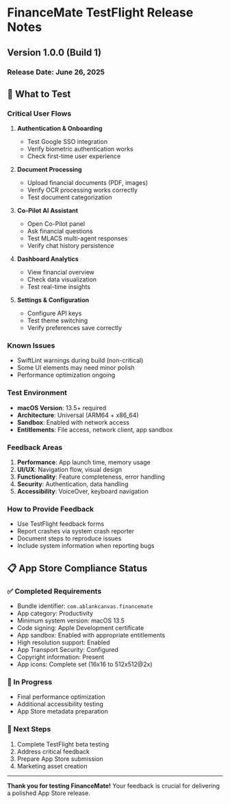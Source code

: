 # FinanceMate TestFlight Release Notes
## Version 1.0.0 (Build 1)
### Release Date: June 26, 2025

## 🎯 What to Test

### Critical User Flows
1. **Authentication & Onboarding**
   - Test Google SSO integration
   - Verify biometric authentication works
   - Check first-time user experience

2. **Document Processing**
   - Upload financial documents (PDF, images)
   - Verify OCR processing works correctly
   - Test document categorization

3. **Co-Pilot AI Assistant**
   - Open Co-Pilot panel
   - Ask financial questions
   - Test MLACS multi-agent responses
   - Verify chat history persistence

4. **Dashboard Analytics**
   - View financial overview
   - Check data visualization
   - Test real-time insights

5. **Settings & Configuration**
   - Configure API keys
   - Test theme switching
   - Verify preferences save correctly

### Known Issues
- SwiftLint warnings during build (non-critical)
- Some UI elements may need minor polish
- Performance optimization ongoing

### Test Environment
- **macOS Version**: 13.5+ required
- **Architecture**: Universal (ARM64 + x86_64)
- **Sandbox**: Enabled with network access
- **Entitlements**: File access, network client, app sandbox

### Feedback Areas
1. **Performance**: App launch time, memory usage
2. **UI/UX**: Navigation flow, visual design
3. **Functionality**: Feature completeness, error handling
4. **Security**: Authentication, data handling
5. **Accessibility**: VoiceOver, keyboard navigation

### How to Provide Feedback
- Use TestFlight feedback forms
- Report crashes via system crash reporter
- Document steps to reproduce issues
- Include system information when reporting bugs

## 📋 App Store Compliance Status

### ✅ Completed Requirements
- Bundle identifier: `com.ablankcanvas.financemate`
- App category: Productivity
- Minimum system version: macOS 13.5
- Code signing: Apple Development certificate
- App sandbox: Enabled with appropriate entitlements
- High resolution support: Enabled
- App Transport Security: Configured
- Copyright information: Present
- App icons: Complete set (16x16 to 512x512@2x)

### 🔄 In Progress
- Final performance optimization
- Additional accessibility testing
- App Store metadata preparation

### 📱 Next Steps
1. Complete TestFlight beta testing
2. Address critical feedback
3. Prepare App Store submission
4. Marketing asset creation

---

**Thank you for testing FinanceMate!** Your feedback is crucial for delivering a polished App Store release.